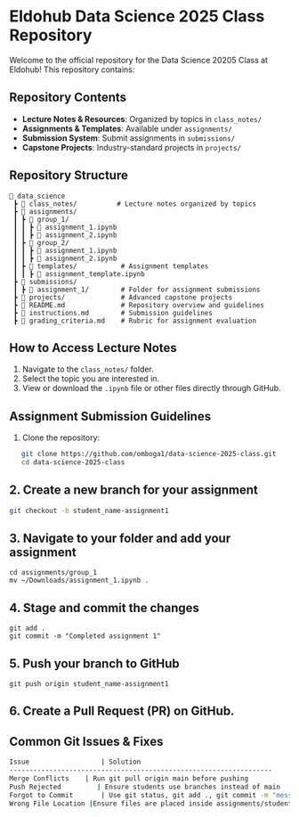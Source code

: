 # Eldohub Data Science  2025 Class Repository

Welcome to the official repository for the Data Science 20205 Class at Eldohub! This repository contains:

## Repository Contents
- **Lecture Notes & Resources**: Organized by topics in `class_notes/`
- **Assignments & Templates**: Available under `assignments/`
- **Submission System**: Submit assignments in `submissions/`
- **Capstone Projects**: Industry-standard projects in `projects/`

## Repository Structure

```plaintext
📂 data_science
 ┣ 📂 class_notes/          # Lecture notes organized by topics
 ┣ 📂 assignments/
 ┃ ┣ 📂 group_1/
 ┃ ┃ ┣ 📜 assignment_1.ipynb
 ┃ ┃ ┣ 📜 assignment_2.ipynb
 ┃ ┣ 📂 group_2/
 ┃ ┃ ┣ 📜 assignment_1.ipynb
 ┃ ┃ ┣ 📜 assignment_2.ipynb
 ┃ ┣ 📂 templates/           # Assignment templates
 ┃ ┃ ┣ 📜 assignment_template.ipynb
 ┣ 📂 submissions/
 ┃ ┣ 📂 assignment_1/        # Folder for assignment submissions
 ┣ 📂 projects/              # Advanced capstone projects
 ┣ 📜 README.md              # Repository overview and guidelines
 ┣ 📜 instructions.md        # Submission guidelines
 ┣ 📜 grading_criteria.md    # Rubric for assignment evaluation

```
## How to Access Lecture Notes
1. Navigate to the `class_notes/` folder.
2. Select the topic you are interested in.
3. View or download the `.ipynb` file or other files directly through GitHub.

## Assignment Submission Guidelines
1. Clone the repository:
```bash
   git clone https://github.com/omboga1/data-science-2025-class.git
   cd data-science-2025-class
```
## 2. Create a new branch for your assignment
 ```bash
git checkout -b student_name-assignment1
```
## 3. Navigate to your folder and add your assignment
```plaintext
cd assignments/group_1
mv ~/Downloads/assignment_1.ipynb .
```
## 4. Stage and commit the changes
```plaintext
git add .
git commit -m "Completed assignment 1"
```
## 5. Push your branch to GitHub
```plaintext
git push origin student_name-assignment1
```

## 6. Create a Pull Request (PR) on GitHub.


## Common Git Issues & Fixes
```bash
Issue	               | Solution
------------------------------------------------------------------
Merge Conflicts	   | Run git pull origin main before pushing
Push Rejected	      | Ensure students use branches instead of main
Forgot to Commit	   | Use git status, git add ., git commit -m "message"
Wrong File Location	|Ensure files are placed inside assignments/student_name/
```
